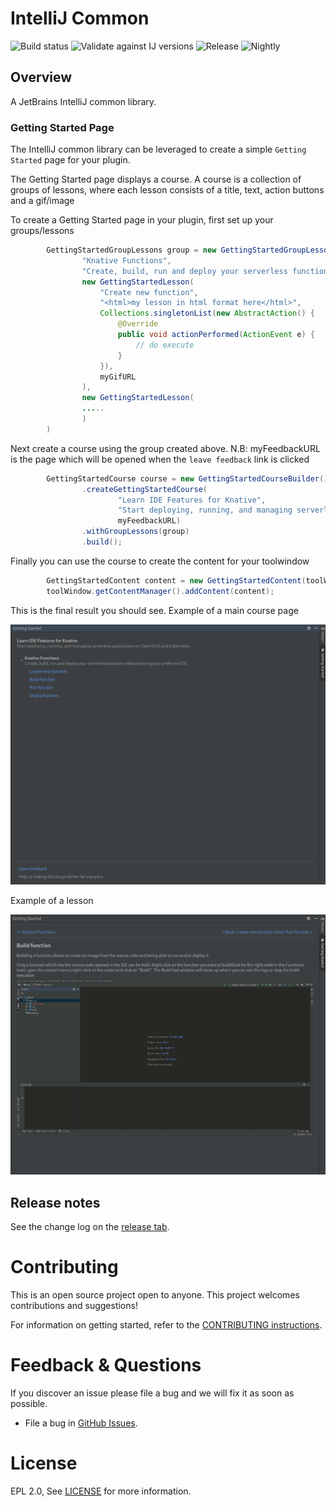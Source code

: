 # IntelliJ Common
[release-svg]: https://img.shields.io/maven-metadata/v?metadataUrl=https%3A%2F%2Fraw.githubusercontent.com%2Fredhat-developer%2Fintellij-common%2Frepository%2Freleases%2Fcom%2Fredhat%2Fdevtools%2Fintellij%2Fintellij-common%2Fmaven-metadata.xml
[nightly-svg]: https://img.shields.io/maven-metadata/v?metadataUrl=https%3A%2F%2Fraw.githubusercontent.com%2Fredhat-developer%2Fintellij-common%2Frepository%2Fsnapshots%2Fcom%2Fredhat%2Fdevtools%2Fintellij%2Fintellij-common%2Fmaven-metadata.xml
![Build status](https://github.com/redhat-developer/intellij-common/actions/workflows/ci.yml/badge.svg)
![Validate against IJ versions](https://github.com/redhat-developer/intellij-common/actions/workflows/IJ.yml/badge.svg)
![Release][release-svg]
![Nightly][nightly-svg]

## Overview

A JetBrains IntelliJ common library.

### Getting Started Page

The IntelliJ common library can be leveraged to create a simple `Getting Started` page for your plugin.

The Getting Started page displays a course.
A course is a collection of groups of lessons, where each lesson consists of a title, text, action buttons and a gif/image

To create a Getting Started page in your plugin, first set up your groups/lessons

```java
        GettingStartedGroupLessons group = new GettingStartedGroupLessons(
                "Knative Functions",
                "Create, build, run and deploy your serverless function without leaving your preferred IDE",
                new GettingStartedLesson(
                    "Create new function",
                    "<html>my lesson in html format here</html>",
                    Collections.singletonList(new AbstractAction() {
                        @Override
                        public void actionPerformed(ActionEvent e) {
                            // do execute
                        }
                    }),
                    myGifURL
                ),
                new GettingStartedLesson(
                .....
                )
        )
```

Next create a course using the group created above. N.B: myFeedbackURL is the page which will be opened when the `leave feedback` link is clicked
```java
        GettingStartedCourse course = new GettingStartedCourseBuilder()
                .createGettingStartedCourse(
                        "Learn IDE Features for Knative",
                        "Start deploying, running, and managing serverless applications on OpenShift and Kubernetes",
                        myFeedbackURL)
                .withGroupLessons(group)
                .build();
```

Finally you can use the course to create the content for your toolwindow

```java
        GettingStartedContent content = new GettingStartedContent(toolWindow, "", course);
        toolWindow.getContentManager().addContent(content);
```

This is the final result you should see.
Example of a main course page

![](images/gettingstarted/main-page.png)

Example of a lesson

![](images/gettingstarted/lesson.png)

## Release notes

See the change log on the [release tab](https://github.com/redhat-developer/intellij-common/releases).

Contributing
============
This is an open source project open to anyone. This project welcomes contributions and suggestions!

For information on getting started, refer to the [CONTRIBUTING instructions](CONTRIBUTING.md).


Feedback & Questions
====================
If you discover an issue please file a bug and we will fix it as soon as possible.
* File a bug in [GitHub Issues](https://github.com/redhat-developer/intellij-common/issues).

License
=======
EPL 2.0, See [LICENSE](LICENSE) for more information.

